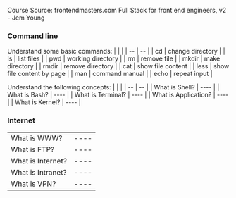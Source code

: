 Course Source:
frontendmasters.com
Full Stack for front end engineers, v2 - Jem Young

### Command line
Understand some basic commands: 
| | |
| -- | -- |
| cd | change directory |
| ls | list files |
| pwd | working directory |
| rm | remove file |
| mkdir | make directory |
| rmdir | remove directory |
| cat | show file content |
| less | show file content by page |
| man | command manual |
| echo | repeat input |

Understand the following concepts:
| | |
| -- | -- |
| What is Shell? | ---- |
| What is Bash? | ---- |
| What is Terminal? | ---- |
| What is Application? | ---- |
| What is Kernel? | ---- |

### Internet
| | |
| -- | -- |
| What is WWW? | ---- |
| What is FTP? | ---- |
| What is Internet? | ---- |
| What is Intranet? | ---- |
| What is VPN? | ---- |